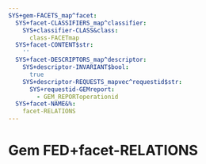 ```yaml
---
SYS+gem-FACETS_map^facet:
  SYS+facet-CLASSIFIERS_map^classifier:
    SYS+classifier-CLASS&class:
      class-FACETmap
  SYS+facet-CONTENT$str:
    ''
  SYS+facet-DESCRIPTORS_map^descriptor:
    SYS+descriptor-INVARIANT$bool:
      true
    SYS+descriptor-REQUESTS_mapvec^requestid$str:
      SYS+requestid-GEMreport:
        - GEM_REPORToperationid
  SYS+facet-NAME&%:
    facet-RELATIONS
---
```

# Gem FED+facet-RELATIONS

